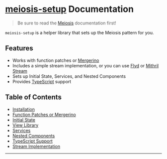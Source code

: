 # [meiosis-setup](https://meiosis.js.org/setup) Documentation

> Be sure to read the [Meiosis](toc.html) documentation first!

`meiosis-setup` is a helper library that sets up the Meiosis pattern for you.

## Features

- Works with function patches or [Mergerino](https://github.com/fuzetsu/mergerino)
- Includes a simple stream implementation, or you can use [Flyd](https://github.com/paldepind/flyd)
or [Mithril Stream](https://mithril.js.org/stream.html)
- Sets up Initial State, Services, and Nested Components
- Provides [TypeScript](https://www.typescriptlang.org/) support

## Table of Contents

- [Installation](setup-installation.html)
- [Function Patches or Mergerino](setup-function-patches-or-mergerino.html)
- [Initial State](setup-initial-state.html)
- [View Library](setup-view-library.html)
- [Services](setup-services.html)
- [Nested Components](setup-nested-components.html)
- [TypeScript Support](setup-typescript-support.html)
- [Stream Implementation](setup-stream-implementation.html)

-----

